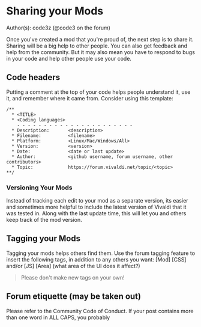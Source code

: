 # Sharing your Mods
Author(s): code3z (@code3 on the forum)

Once you've created a mod that you're proud of, the next step is to share it. Sharing will be a big help to other people. You can also get feedback and help from the community. But it may also mean you have to respond to bugs in your code and help other people use your code.


## Code headers

Putting a comment at the top of your code helps people understand it, use it, and remember where it came from. Consider using this template:
```
/**
  *	<TITLE>
  *	<Coding languages>
	- - - - - - - - - - - - - - - - - - - - - -
  *	Description:       <description>
  *	Filename:          <filename>
  *	Platform:          <Linux/Mac/Windows/All>
  *	Version:           <version>
  *	Date:              <date or last update>
  *	Author:            <github username, forum username, other contributors>
  *	Topic:             https://forum.vivaldi.net/topic/<topic>
**/
```

### Versioning Your Mods

Instead of tracking each edit to your mod as a separate version, its easier and sometimes more helpful to include the latest version of Vivaldi that it was tested in. Along with the last update time, this will let you and others keep track of the mod version.

## Tagging your Mods

Tagging your mods helps others find them. Use the forum tagging feature to insert the following tags, in addition to any others you want:
[Mod]
[CSS] and/or [JS]
[Area] (what area of the UI does it affect?)

> Please don't make new tags on your own!

## Forum etiquette (may be taken out)

Please refer to the Community Code of Conduct. If your post contains more than one word in ALL CAPS, you probably
